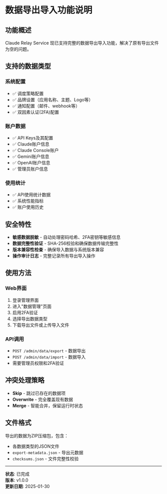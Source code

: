 # 数据导出导入功能说明

## 功能概述

Claude Relay Service 现已支持完整的数据导出导入功能，解决了原有导出文件为空的问题。

## 支持的数据类型

### 系统配置
- ✅ 调度策略配置
- ✅ 品牌设置（应用名称、主题、Logo等）
- ✅ 通知配置（邮件、webhook等）
- ✅ 双因素认证(2FA)配置

### 账户数据  
- ✅ API Keys及其配置
- ✅ Claude账户信息
- ✅ Claude Console账户
- ✅ Gemini账户信息
- ✅ OpenAI账户信息
- ✅ 管理员账户信息

### 使用统计
- ✅ API使用统计数据
- ✅ 系统性能指标
- ✅ 账户使用历史

## 安全特性

- **敏感数据脱敏** - 自动处理密码哈希、2FA密钥等敏感信息
- **数据完整性验证** - SHA-256校验和确保数据传输完整性
- **版本兼容性检查** - 确保导入数据与系统版本兼容
- **操作审计日志** - 完整记录所有导出导入操作

## 使用方法

### Web界面
1. 登录管理界面
2. 进入"数据管理"页面
3. 启用2FA验证
4. 选择导出数据类型
5. 下载导出文件或上传导入文件

### API调用
- `POST /admin/data/export` - 数据导出
- `POST /admin/data/import` - 数据导入
- 需要管理员权限和2FA验证

## 冲突处理策略

- **Skip** - 跳过已存在的数据项
- **Overwrite** - 完全覆盖现有数据  
- **Merge** - 智能合并，保留运行时状态

## 文件格式

导出的数据为ZIP压缩包，包含：
- 各数据类型的JSON文件
- `export-metadata.json` - 导出元数据
- `checksums.json` - 文件完整性校验

---

**状态**: 已完成  
**版本**: v1.0.0  
**更新日期**: 2025-01-30